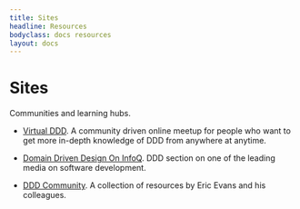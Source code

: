 ```yaml
---
title: Sites
headline: Resources
bodyclass: docs resources
layout: docs
---
```


# Sites

Communities and learning hubs.

- [Virtual DDD](https://virtualddd.com/).
A community driven online meetup for people who want to get more in-depth knowledge of DDD 
from anywhere at anytime.

- [Domain Driven Design On InfoQ](https://www.infoq.com/domain-driven-design/).
DDD section on one of the leading media on software development.

- [DDD Community](https://dddcommunity.org/).
A collection of resources by Eric Evans and his colleagues.
